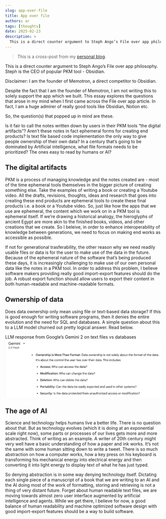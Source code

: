 ```yaml
---
slug: app-over-file
title: App over file
authors: ar
tags: [thoughts]
date: 2025-02-23
description: >
  This is a direct counter argument to Steph Ango’s File over app philosophy. Steph is the CEO of popular PKM tool - Obsidian.
---
```

> This is a cross-post from my [personal blog](https://arav.ink/posts/2025/app-over-file/).

This is a direct counter argument to Steph Ango’s File over app philosophy. Steph is the CEO of popular PKM tool - Obsidian.

<!-- truncate -->

Disclaimer: I am the founder of Memotron, a direct competitor to Obsidian.

Despite the fact that I am the founder of Memotron, I am not writing this to solely support the app which we built. This essay explores the questions that arose in my mind when I first came across the File over app article. In fact, I am a huge admirer of really good tools like Obsidian, Notion etc.

So, the question(s) that popped up in mind are these.

Is it fair to call the notes written down by users in their PKM tools “the digital artifacts”? Aren’t these notes in fact ephemeral forms for creating end products?
Is text file based code implementation the only way to give people ownership of their own data?
In a century that’s going to be dominated by Artificial intelligence, what file formats needs to be prioritized? The ones easy to read by humans or AI?

## The digital artifacts

PKM is a process of managing knowledge and the notes created are - most of the time ephemeral tools themselves in the bigger picture of creating something else. Take the examples of writing a book​ or creating a Youtube video​. All the drafts, revisions, thoughts, ideas and research that goes into creating these end products are ephemeral tools to create these final products i.e. a book or a Youtube video. So, just like how the apps that we use are ephemeral, the content which we work on in a PKM tool is ephemeral itself. If we’re drawing a historical analogy, the hieroglyphs of ancient Egypt are more akin to the finished books, videos, and other creations that we create. So I beleive, in order to enhance interoperability of knowledge between generations, we need to focus on making end works as accessible as possible.

If not for generational trasferability, the other reason why we need readily usable files or data is for the user to make use of the data in the future. Because of the ephemeral nature of the software that’s being produced these days, it is increasingly challenging to make use of our own personal data like the notes in a PKM tool. In order to address this problem, I believe software makers providing really good import-export features should do the job. A robust export function should allow users to export their content in both human-readable and machine-readable formats.

## Ownership of data 
Does data ownership only mean using file or text-based data storage? If this is good enough for writing software programs, then it denies the entire evolution and the need for SQL and databases. A simple question about this to a LLM model churned out pretty logical answer. Read below.


LLM response from Google’s Gemini 2 on text files vs databases
![LLM response from Google’s Gemini 2 on text files vs databases](./llm-response.png)

## The age of AI 
Science and technology helps humans live a better life. There is no question about that. But as technology evolves (which it is doing at an exponential scale right now), some parts or processes of our lives gets more and more abstracted. Think of writing as an example. A writer of 20th century might very well have a basic understanding of how a paper and ink works. It’s not the same with some human sitting down to write a tweet. There is so much abstraction on how a computer works, how a key press on his keyboard is transforming his mechanical energy into electrical energy and then converting it into light energy to display text of what he has just typed.

So denying abstraction is in some way denying technology itself. Dictating each single piece of a manuscript of a book that we are writing to an AI and the AI doing most of the work of formatting, storing and retrieving is not a thing of very distant future. Forget about human readable text files, we are moving towards almost zero user interface augmented by artificial intelligence and agents. While we get there, I believe for now, a good balance of human readability and machine optimized software design with good import-export features should be a way to build software.